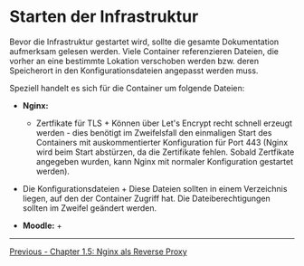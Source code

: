 # Starten der Infrastruktur

Bevor die Infrastruktur gestartet wird, sollte die gesamte Dokumentation aufmerksam gelesen werden. Viele Container referenzieren Dateien, die vorher an eine bestimmte Lokation verschoben werden bzw. deren Speicherort in den Konfigurationsdateien angepasst werden muss.

Speziell handelt es sich für die Container um folgende Dateien:

+ **Nginx:**
  + Zertfikate für TLS
        + Können über Let's Encrypt recht schnell erzeugt werden - dies benötigt im Zweifelsfall den einmaligen Start des Containers mit auskommentierter Konfiguration für Port 443 (Nginx wird beim Start abstürzen, da die Zertifikate fehlen. Sobald Zertfikate angegeben wurden, kann Nginx mit normaler Konfiguration gestartet werden).
 + Die Konfigurationsdateien
       + Diese Dateien sollten in einem Verzeichnis liegen, auf den der Container Zugriff hat. Die Dateiberechtigungen sollten im Zweifel geändert werden.

+ **Moodle:**
  + 
*****************

[Previous - Chapter 1.5: Nginx als Reverse Proxy](nginx-als-reverse-proxy.md)